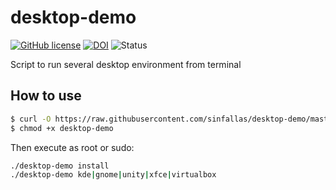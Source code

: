 desktop-demo
============

[![GitHub license](https://sinfallas.files.wordpress.com/2016/02/gpl.png)](https://github.com/sinfallas/desktop-demo/blob/master/LICENSE)
[![DOI](https://zenodo.org/badge/4102/sinfallas/desktop-demo.svg)](https://zenodo.org/badge/latestdoi/4102/sinfallas/desktop-demo)
![Status](https://api.travis-ci.org/sinfallas/desktop-demo.svg) 

Script to run several desktop environment from terminal

## How to use

```bash
$ curl -O https://raw.githubusercontent.com/sinfallas/desktop-demo/master/desktop-demo
$ chmod +x desktop-demo
```
Then execute as root or sudo:

```bash
./desktop-demo install
./desktop-demo kde|gnome|unity|xfce|virtualbox
```
